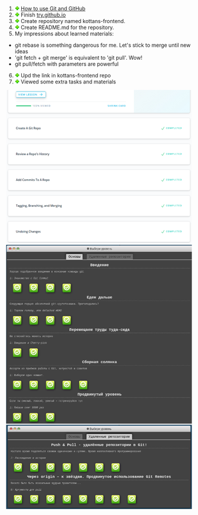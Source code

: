 1. ![ok](../img/done.png) [How to use Git and GitHub](https://www.udacity.com/course/how-to-use-git-and-github--ud775)
2. ![ok](../img/done.png) Finish [try.github.io](http://try.github.io)
3. ![ok](../img/done.png) Create repository named kottans-frontend.
4. ![ok](../img/done.png) Create README.md for the repository.
5. My impressions about learned materials:
* git rebase is something dangerous for me. Let's stick to merge until new ideas
* 'git fetch + git merge' is equivalent to 'git pull'. Wow!
* git pull/fetch with parameters are powerful
6. ![ok](../img/done.png) Upd the link in kottans-frontend repo
7. ![ok](../img/done.png) Viewed some extra tasks and materials

![screenshot_for_udacity](git_udacity.png)
![screenshot_for_learngitbranching](learngitbranching.js.org.png)
![screenshot_for_learngitbranching_extra](learngitbranching.js.org_extra.png)
